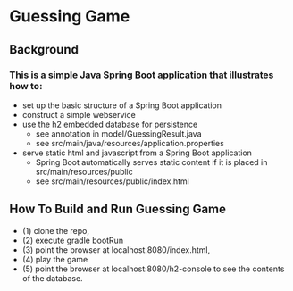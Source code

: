 # Guessing Game
## Background
### This is a simple Java Spring Boot application that illustrates how to:
- set up the basic structure of a Spring Boot application
- construct a simple webservice
- use the h2 embedded database for persistence
  - see annotation in model/GuessingResult.java
  - see src/main/java/resources/application.properties
- serve static html and javascript from a Spring Boot application
  - Spring Boot automatically serves static content if it is placed in src/main/resources/public
  - see src/main/resources/public/index.html

## How To Build and Run Guessing Game
- (1) clone the repo,
- (2) execute gradle bootRun
- (3) point the browser at localhost:8080/index.html,
- (4) play the game
- (5) point the browser at localhost:8080/h2-console to see the contents of the database.